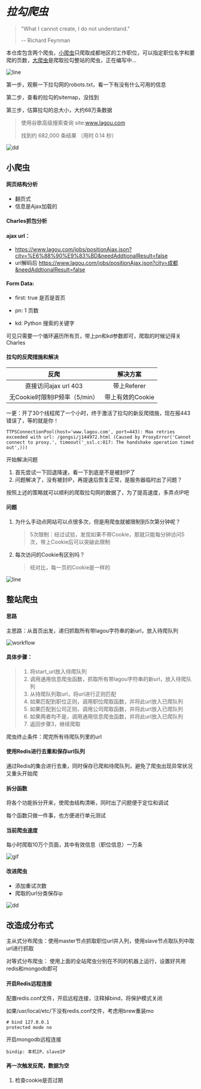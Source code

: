 # *拉勾爬虫*

> "What I cannot create, I do not understand."
>
> -- Richard Feynman



本仓库包含两个爬虫，[小爬虫](https://github.com/huangke19/LagouSpider/blob/master/lagou_index.py)只爬取成都地区的工作职位，可以指定职位名字和要爬的页数，[大爬虫](https://github.com/huangke19/LagouSpider/blob/master/lagou_whole_site.py)是爬取拉勾整站的爬虫，正在编写中...

![line](https://github.com/huangke19/LagouSpider/raw/master/lines/bird.jpg)



第一步，观察一下拉勾网的robots.txt，看一下有没有什么可用的信息

第二步，查看的拉勾的sitemap，没找到

第三步，估算拉勾的总大小，大约68万条数据

> 使用谷歌高级搜索查询 site:www.lagou.com
>
> 找到约 682,000 条结果 （用时 0.14 秒） 



![dd](https://github.com/huangke19/LagouSpider/raw/master/lines/bird.jpg)



## 小爬虫


#### 网页结构分析

- 翻页式
- 信息是Ajax加载的



#### Charles抓包分析

#### ajax url：

- https://www.lagou.com/jobs/positionAjax.json?city=%E6%88%90%E9%83%BD&needAddtionalResult=false
- url解码后 https://www.lagou.com/jobs/positionAjax.json?city=成都&needAddtionalResult=false


#### Form Data:

- first:  true       是否是首页

- pn:	1		页数

- kd: Python	搜索的关键字


可见只需要一个循环遍历所有页，带上pn和kd参数即可，爬取的时候记得关Charles



#### 拉勾的反爬措施和解决

|             反爬              |     解决方案     |
| :---------------------------: | :--------------: |
|     直接访问ajax url 403      |   带上Referer    |
| 无Cookie时限制IP频率（5/min） | 带上有效的Cookie |

一更：开了30个线程爬了一个小时，终于激活了拉勾的新反爬措施，现在报443错误了，等的就是你！

```
TTPSConnectionPool(host='www.lagou.com', port=443): Max retries exceeded with url: /gongsi/j144972.html (Caused by ProxyError('Cannot connect to proxy.', timeout('_ssl.c:817: The handshake operation timed out',)))
```

开始解决问题

1. 首先尝试一下回退降速，看一下到底是不是被封IP了
2. 问题解决了，没有被封IP，再提速后恢复正常，是服务器临时出了问题？

按照上述的策略就可以顺利的爬取拉勾网的数据了，为了提高速度，多弄点IP吧



#### 问题

1. 为什么手动点网站可以点很多次，但是用爬虫就被限制到5次第分钟呢？

   > 5次限制：经过试验，发现如果不带Cookie，那就只能每分钟访问5次，带上Cookie后可以突破此限制

2. 每次访问的Cookie有区别吗？

   > 经对比，每一页的Cookie是一样的





![line](https://github.com/huangke19/LagouSpider/raw/master/lines/bird.jpg)

## 整站爬虫



#### 思路

主思路：从首页出发，递归抓取所有带lagou字符串的新url，放入待爬队列

![workflow](https://github.com/huangke19/LagouSpider/raw/master/workflow.jpg)

#### 具体步骤：

> 1. 将start_url放入待爬队列
> 2. 调用通用信息爬虫函数，抓取所有带lagou字符串的新url，放入待爬队列
> 3. 从待爬队列取url，将url进行正则匹配
> 4. 如果匹配到职位正则，调用职位爬取函数，并将此url放入已爬队列
> 5. 如果匹配到公司正则，调用公司爬取函数，并将此url放入已爬队列
> 6. 如果两者均不是，调用通用信息爬虫函数，并将此url放入已爬队列
> 7. 返回步骤3，继续爬取
>

爬虫终止条件：爬完所有待爬队列里的url



#### 使用Redis进行去重和保存url队列

通过Redis的集合进行去重，同时保存已爬和待爬队列，避免了爬虫出现异常状况又重头开始爬



#### 拆分函数

将各个功能拆分开来，使爬虫结构清晰，同时出了问题便于定位和调试

每个函数只做一件事，也方便进行单元测试



#### 当前爬虫速度

每小时爬取10万个页面，其中有效信息（职位信息）一万条



![gif](https://github.com/huangke19/LagouSpider/raw/master/gif.gif)



#### 改进爬虫

- 添加重试次数
- 爬取的url分类保存ip





![dd](https://github.com/huangke19/LagouSpider/raw/master/lines/bird.jpg)





## 改造成分布式

主从式分布爬虫：使用master节点抓取职位url并入列，使用slave节点取队列中取url进行抓取

对等式分布爬虫： 使用上面的全站爬虫分别在不同的机器上运行，设置好共用redis和mongodb即可



#### 开启Redis远程连接

配置redis.conf文件，开启远程连接，注释掉bind，将保护模式关闭

如果/usr/local/etc/下没有redis.conf文件，考虑用brew重装mo

```
# bind 127.0.0.1 
protected mode no
```

开启mongodb远程连接

```
bindip: 本机IP，slaveIP
```



#### 再一次触发反爬，数据为空

1. 检查cookie是否过期